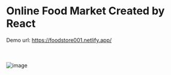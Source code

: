 # Online Food Market Created by React
Demo url: https://foodstore001.netlify.app/
<br></br><br></br>
![image](https://user-images.githubusercontent.com/72608044/198299915-2bf81066-e65f-404a-9936-2bb7f32d8992.png)

